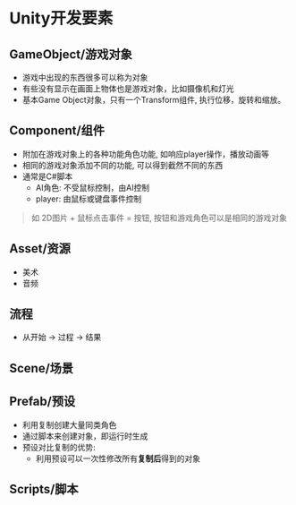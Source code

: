 # Unity开发要素

## GameObject/游戏对象

- 游戏中出现的东西很多可以称为对象
- 有些没有显示在画面上物体也是游戏对象，比如摄像机和灯光
- 基本Game Object对象，只有一个Transform组件, 执行位移，旋转和缩放。

## Component/组件

- 附加在游戏对象上的各种功能角色功能, 如响应player操作，播放动画等
- 相同的游戏对象添加不同的功能, 可以得到截然不同的东西
- 通常是C#脚本
  - AI角色: 不受鼠标控制，由AI控制
  - player: 由鼠标或键盘事件控制

> 如 2D图片 + 鼠标点击事件 = 按钮, 按钮和游戏角色可以是相同的游戏对象

## Asset/资源

- 美术
- 音频

## 流程

- 从开始 $\rightarrow$ 过程 $\rightarrow$ 结果

## Scene/场景

## Prefab/预设

- 利用复制创建大量同类角色
- 通过脚本来创建对象，即运行时生成
- 预设对比复制的优势:
  - 利用预设可以一次性修改所有**复制后**得到的对象

## Scripts/脚本